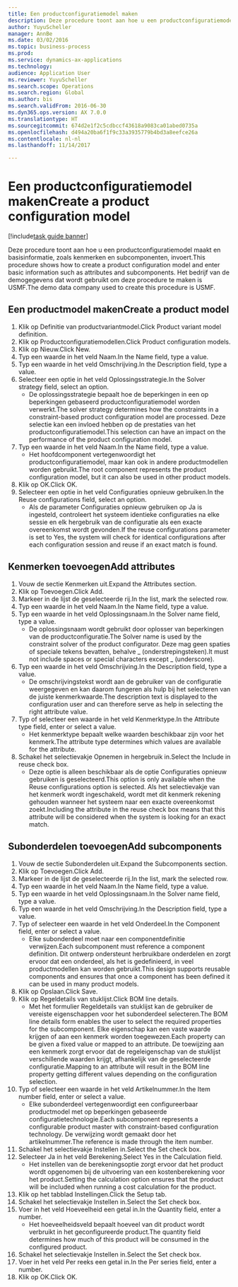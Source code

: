 ```yaml
--- 
title: Een productconfiguratiemodel maken
description: Deze procedure toont aan hoe u een productconfiguratiemodel maakt en basisinformatie, zoals kenmerken en subcomponenten, invoert.
author: YuyuScheller
manager: AnnBe
ms.date: 03/02/2016
ms.topic: business-process
ms.prod: 
ms.service: dynamics-ax-applications
ms.technology: 
audience: Application User
ms.reviewer: YuyuScheller
ms.search.scope: Operations
ms.search.region: Global
ms.author: bis
ms.search.validFrom: 2016-06-30
ms.dyn365.ops.version: AX 7.0.0
ms.translationtype: HT
ms.sourcegitcommit: 674d2e1f2c5cdbccf43618a9083ca01abed0735a
ms.openlocfilehash: d494a20ba6f1f9c33a3935779b4bd3a8eefce26a
ms.contentlocale: nl-nl
ms.lasthandoff: 11/14/2017

---
```

# <a name="create-a-product-configuration-model"></a><span data-ttu-id="73e44-103">Een productconfiguratiemodel maken</span><span class="sxs-lookup"><span data-stu-id="73e44-103">Create a product configuration model</span></span>

[!include[task guide banner](../../includes/task-guide-banner.md)]

<span data-ttu-id="73e44-104">Deze procedure toont aan hoe u een productconfiguratiemodel maakt en basisinformatie, zoals kenmerken en subcomponenten, invoert.</span><span class="sxs-lookup"><span data-stu-id="73e44-104">This procedure shows how to create a product configuration model and enter basic information such as attributes and subcomponents.</span></span> <span data-ttu-id="73e44-105">Het bedrijf van de demogegevens dat wordt gebruikt om deze procedure te maken is USMF.</span><span class="sxs-lookup"><span data-stu-id="73e44-105">The demo data company used to create this procedure is USMF.</span></span>


## <a name="create-a-product-model"></a><span data-ttu-id="73e44-106">Een productmodel maken</span><span class="sxs-lookup"><span data-stu-id="73e44-106">Create a product model</span></span>
1. <span data-ttu-id="73e44-107">Klik op Definitie van productvariantmodel.</span><span class="sxs-lookup"><span data-stu-id="73e44-107">Click Product variant model definition.</span></span>
2. <span data-ttu-id="73e44-108">Klik op Productconfiguratiemodellen.</span><span class="sxs-lookup"><span data-stu-id="73e44-108">Click Product configuration models.</span></span>
3. <span data-ttu-id="73e44-109">Klik op Nieuw.</span><span class="sxs-lookup"><span data-stu-id="73e44-109">Click New.</span></span>
4. <span data-ttu-id="73e44-110">Typ een waarde in het veld Naam.</span><span class="sxs-lookup"><span data-stu-id="73e44-110">In the Name field, type a value.</span></span>
5. <span data-ttu-id="73e44-111">Typ een waarde in het veld Omschrijving.</span><span class="sxs-lookup"><span data-stu-id="73e44-111">In the Description field, type a value.</span></span>
6. <span data-ttu-id="73e44-112">Selecteer een optie in het veld Oplossingsstrategie.</span><span class="sxs-lookup"><span data-stu-id="73e44-112">In the Solver strategy field, select an option.</span></span>
    * <span data-ttu-id="73e44-113">De oplossingsstrategie bepaalt hoe de beperkingen in een op beperkingen gebaseerd productconfiguratiemodel worden verwerkt.</span><span class="sxs-lookup"><span data-stu-id="73e44-113">The solver strategy determines how the constraints in a constraint-based product configuration model are processed.</span></span> <span data-ttu-id="73e44-114">Deze selectie kan een invloed hebben op de prestaties van het productconfiguratiemodel.</span><span class="sxs-lookup"><span data-stu-id="73e44-114">This selection can have an impact on the performance of the product configuration model.</span></span>  
7. <span data-ttu-id="73e44-115">Typ een waarde in het veld Naam.</span><span class="sxs-lookup"><span data-stu-id="73e44-115">In the Name field, type a value.</span></span>
    * <span data-ttu-id="73e44-116">Het hoofdcomponent vertegenwoordigt het productconfiguratiemodel, maar kan ook in andere productmodellen worden gebruikt.</span><span class="sxs-lookup"><span data-stu-id="73e44-116">The root component represents the product configuration model, but it can also be used in other product models.</span></span>  
8. <span data-ttu-id="73e44-117">Klik op OK.</span><span class="sxs-lookup"><span data-stu-id="73e44-117">Click OK.</span></span>
9. <span data-ttu-id="73e44-118">Selecteer een optie in het veld Configuraties opnieuw gebruiken.</span><span class="sxs-lookup"><span data-stu-id="73e44-118">In the Reuse configurations field, select an option.</span></span>
    * <span data-ttu-id="73e44-119">Als de parameter Configuraties opnieuw gebruiken op Ja is ingesteld, controleert het systeem identieke configuraties na elke sessie en elk hergebruik van de configuratie als een exacte overeenkomst wordt gevonden.</span><span class="sxs-lookup"><span data-stu-id="73e44-119">If the reuse configurations parameter is set to Yes, the system will check for identical configurations after each configuration session and reuse if an exact match is found.</span></span>  

## <a name="add-attributes"></a><span data-ttu-id="73e44-120">Kenmerken toevoegen</span><span class="sxs-lookup"><span data-stu-id="73e44-120">Add attributes</span></span>
1. <span data-ttu-id="73e44-121">Vouw de sectie Kenmerken uit.</span><span class="sxs-lookup"><span data-stu-id="73e44-121">Expand the Attributes section.</span></span>
2. <span data-ttu-id="73e44-122">Klik op Toevoegen.</span><span class="sxs-lookup"><span data-stu-id="73e44-122">Click Add.</span></span>
3. <span data-ttu-id="73e44-123">Markeer in de lijst de geselecteerde rij.</span><span class="sxs-lookup"><span data-stu-id="73e44-123">In the list, mark the selected row.</span></span>
4. <span data-ttu-id="73e44-124">Typ een waarde in het veld Naam.</span><span class="sxs-lookup"><span data-stu-id="73e44-124">In the Name field, type a value.</span></span>
5. <span data-ttu-id="73e44-125">Typ een waarde in het veld Oplossingsnaam.</span><span class="sxs-lookup"><span data-stu-id="73e44-125">In the Solver name field, type a value.</span></span>
    * <span data-ttu-id="73e44-126">De oplossingsnaam wordt gebruikt door oplosser van beperkingen van de productconfiguratie.</span><span class="sxs-lookup"><span data-stu-id="73e44-126">The Solver name is used by the constraint solver of the product configurator.</span></span> <span data-ttu-id="73e44-127">Deze mag geen spaties of speciale tekens bevatten, behalve _ (onderstrepingsteken).</span><span class="sxs-lookup"><span data-stu-id="73e44-127">It must not include spaces or special characters except _ (underscore).</span></span>  
6. <span data-ttu-id="73e44-128">Typ een waarde in het veld Omschrijving.</span><span class="sxs-lookup"><span data-stu-id="73e44-128">In the Description field, type a value.</span></span>
    * <span data-ttu-id="73e44-129">De omschrijvingstekst wordt aan de gebruiker van de configuratie weergegeven en kan daarom fungeren als hulp bij het selecteren van de juiste kenmerkwaarde.</span><span class="sxs-lookup"><span data-stu-id="73e44-129">The description text is displayed to the configuration user and can therefore serve as help in selecting the right attribute value.</span></span>  
7. <span data-ttu-id="73e44-130">Typ of selecteer een waarde in het veld Kenmerktype.</span><span class="sxs-lookup"><span data-stu-id="73e44-130">In the Attribute type field, enter or select a value.</span></span>
    * <span data-ttu-id="73e44-131">Het kenmerktype bepaalt welke waarden beschikbaar zijn voor het kenmerk.</span><span class="sxs-lookup"><span data-stu-id="73e44-131">The attribute type determines which values are available for the attribute.</span></span>  
8. <span data-ttu-id="73e44-132">Schakel het selectievakje Opnemen in hergebruik in.</span><span class="sxs-lookup"><span data-stu-id="73e44-132">Select the Include in reuse check box.</span></span>
    * <span data-ttu-id="73e44-133">Deze optie is alleen beschikbaar als de optie Configuraties opnieuw gebruiken is geselecteerd.</span><span class="sxs-lookup"><span data-stu-id="73e44-133">This option is only available when the Reuse configurations option is selected.</span></span> <span data-ttu-id="73e44-134">Als het selectievakje van het kenmerk wordt ingeschakeld, wordt met dit kenmerk rekening gehouden wanneer het systeem naar een exacte overeenkomst zoekt.</span><span class="sxs-lookup"><span data-stu-id="73e44-134">Including the attribute in the reuse check box means that this attribute will be considered when the system is looking for an exact match.</span></span>  

## <a name="add-subcomponents"></a><span data-ttu-id="73e44-135">Subonderdelen toevoegen</span><span class="sxs-lookup"><span data-stu-id="73e44-135">Add subcomponents</span></span>
1. <span data-ttu-id="73e44-136">Vouw de sectie Subonderdelen uit.</span><span class="sxs-lookup"><span data-stu-id="73e44-136">Expand the Subcomponents section.</span></span>
2. <span data-ttu-id="73e44-137">Klik op Toevoegen.</span><span class="sxs-lookup"><span data-stu-id="73e44-137">Click Add.</span></span>
3. <span data-ttu-id="73e44-138">Markeer in de lijst de geselecteerde rij.</span><span class="sxs-lookup"><span data-stu-id="73e44-138">In the list, mark the selected row.</span></span>
4. <span data-ttu-id="73e44-139">Typ een waarde in het veld Naam.</span><span class="sxs-lookup"><span data-stu-id="73e44-139">In the Name field, type a value.</span></span>
5. <span data-ttu-id="73e44-140">Typ een waarde in het veld Oplossingsnaam.</span><span class="sxs-lookup"><span data-stu-id="73e44-140">In the Solver name field, type a value.</span></span>
6. <span data-ttu-id="73e44-141">Typ een waarde in het veld Omschrijving.</span><span class="sxs-lookup"><span data-stu-id="73e44-141">In the Description field, type a value.</span></span>
7. <span data-ttu-id="73e44-142">Typ of selecteer een waarde in het veld Onderdeel.</span><span class="sxs-lookup"><span data-stu-id="73e44-142">In the Component field, enter or select a value.</span></span>
    * <span data-ttu-id="73e44-143">Elke subonderdeel moet naar een componentdefinitie verwijzen.</span><span class="sxs-lookup"><span data-stu-id="73e44-143">Each subcomponent must reference a component definition.</span></span> <span data-ttu-id="73e44-144">Dit ontwerp ondersteunt herbruikbare onderdelen en zorgt ervoor dat een onderdeel, als het is gedefinieerd, in veel productmodellen kan worden gebruikt.</span><span class="sxs-lookup"><span data-stu-id="73e44-144">This design supports reusable components and ensures that once a component has been defined it can be used in many product models.</span></span>  
8. <span data-ttu-id="73e44-145">Klik op Opslaan.</span><span class="sxs-lookup"><span data-stu-id="73e44-145">Click Save.</span></span>
9. <span data-ttu-id="73e44-146">Klik op Regeldetails van stuklijst.</span><span class="sxs-lookup"><span data-stu-id="73e44-146">Click BOM line details.</span></span>
    * <span data-ttu-id="73e44-147">Met het formulier Regeldetails van stuklijst kan de gebruiker de vereiste eigenschappen voor het subonderdeel selecteren.</span><span class="sxs-lookup"><span data-stu-id="73e44-147">The BOM line details form enables the user to select the required properties for the subcomponent.</span></span> <span data-ttu-id="73e44-148">Elke eigenschap kan een vaste waarde krijgen of aan een kenmerk worden toegewezen.</span><span class="sxs-lookup"><span data-stu-id="73e44-148">Each property can be given a fixed value or mapped to an attribute.</span></span> <span data-ttu-id="73e44-149">De toewijzing aan een kenmerk zorgt ervoor dat de regeleigenschap van de stuklijst verschillende waarden krijgt, afhankelijk van de geselecteerde configuratie.</span><span class="sxs-lookup"><span data-stu-id="73e44-149">Mapping to an attribute will result in the BOM line property getting different values depending on the configuration selection.</span></span>  
10. <span data-ttu-id="73e44-150">Typ of selecteer een waarde in het veld Artikelnummer.</span><span class="sxs-lookup"><span data-stu-id="73e44-150">In the Item number field, enter or select a value.</span></span>
    * <span data-ttu-id="73e44-151">Elke subonderdeel vertegenwoordigt een configureerbaar productmodel met op beperkingen gebaseerde configuratietechnologie.</span><span class="sxs-lookup"><span data-stu-id="73e44-151">Each subcomponent represents a configurable product master with constraint-based configuration technology.</span></span> <span data-ttu-id="73e44-152">De verwijzing wordt gemaakt door het artikelnummer.</span><span class="sxs-lookup"><span data-stu-id="73e44-152">The reference is made through the item number.</span></span>  
11. <span data-ttu-id="73e44-153">Schakel het selectievakje Instellen in.</span><span class="sxs-lookup"><span data-stu-id="73e44-153">Select the Set check box.</span></span>
12. <span data-ttu-id="73e44-154">Selecteer Ja in het veld Berekening.</span><span class="sxs-lookup"><span data-stu-id="73e44-154">Select Yes in the Calculation field.</span></span>
    * <span data-ttu-id="73e44-155">Het instellen van de berekeningsoptie zorgt ervoor dat het product wordt opgenomen bij de uitvoering van een kostenberekening voor het product.</span><span class="sxs-lookup"><span data-stu-id="73e44-155">Setting the calculation option ensures that the product will be included when running a cost calculation for the product.</span></span>  
13. <span data-ttu-id="73e44-156">Klik op het tabblad Instellingen.</span><span class="sxs-lookup"><span data-stu-id="73e44-156">Click the Setup tab.</span></span>
14. <span data-ttu-id="73e44-157">Schakel het selectievakje Instellen in.</span><span class="sxs-lookup"><span data-stu-id="73e44-157">Select the Set check box.</span></span>
15. <span data-ttu-id="73e44-158">Voer in het veld Hoeveelheid een getal in.</span><span class="sxs-lookup"><span data-stu-id="73e44-158">In the Quantity field, enter a number.</span></span>
    * <span data-ttu-id="73e44-159">Het hoeveelheidsveld bepaalt hoeveel van dit product wordt verbruikt in het geconfigureerde product.</span><span class="sxs-lookup"><span data-stu-id="73e44-159">The quantity field determines how much of this product will be consumed in the configured product.</span></span>  
16. <span data-ttu-id="73e44-160">Schakel het selectievakje Instellen in.</span><span class="sxs-lookup"><span data-stu-id="73e44-160">Select the Set check box.</span></span>
17. <span data-ttu-id="73e44-161">Voer in het veld Per reeks een getal in.</span><span class="sxs-lookup"><span data-stu-id="73e44-161">In the Per series field, enter a number.</span></span>
18. <span data-ttu-id="73e44-162">Klik op OK.</span><span class="sxs-lookup"><span data-stu-id="73e44-162">Click OK.</span></span>


